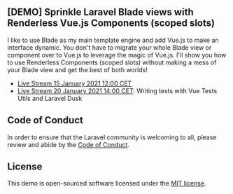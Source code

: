 ## [DEMO] Sprinkle Laravel Blade views with Renderless Vue.js Components (scoped slots)

I like to use Blade as my main template engine and add Vue.js to make an interface dynamic. You don't have to migrate your whole Blade view or component over to Vue.js to leverage the magic of Vue.js. I'll show you how to use Renderless Components (scoped slots) without making a mess of your Blade view and get the best of both worlds!

* [Live Stream 15 January 2021 12:00 CET](https://www.youtube.com/watch?v=50B97mSKz4w)
* [Live Stream 20 January 2021 14:00 CET](https://www.youtube.com/watch?v=AVgt9VPe11w): Writing tests with Vue Tests Utils and Laravel Dusk

## Code of Conduct

In order to ensure that the Laravel community is welcoming to all, please review and abide by the [Code of Conduct](https://laravel.com/docs/contributions#code-of-conduct).

## License

This demo is open-sourced software licensed under the [MIT license](https://opensource.org/licenses/MIT).
